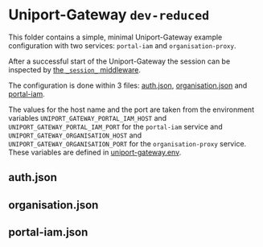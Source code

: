 Uniport-Gateway `dev-reduced`
===

This folder contains a simple, minimal Uniport-Gateway example configuration with two services: `portal-iam` and `organisation-proxy`.

After a successful start of the Uniport-Gateway the session can be inspected by [the `_session_` middleware](http://localhost:20000/_session_).

The configuration is done within 3 files: [auth.json](./config/dynamic-config/auth/auth.json), [organisation.json](./config/dynamic-config/organisation/organisation.json) and [portal-iam](./config/dynamic-config/portal-iam/portal-iam.json).

The values for the host name and the port are taken from the environment variables `UNIPORT_GATEWAY_PORTAL_IAM_HOST` and `UNIPORT_GATEWAY_PORTAL_IAM_PORT` for the `portal-iam` service and `UNIPORT_GATEWAY_ORGANISATION_HOST` and `UNIPORT_GATEWAY_ORGANISATION_PORT` for the `organisation-proxy` service. These variables are defined in [uniport-gateway.env](./uniport-gateway.env).

auth.json
---

organisation.json
---

portal-iam.json
---
